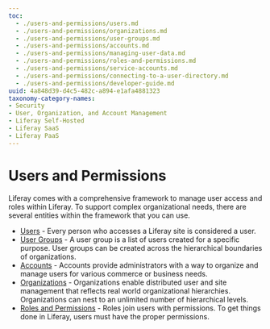 ```yaml
---
toc:
  - ./users-and-permissions/users.md
  - ./users-and-permissions/organizations.md
  - ./users-and-permissions/user-groups.md
  - ./users-and-permissions/accounts.md
  - ./users-and-permissions/managing-user-data.md
  - ./users-and-permissions/roles-and-permissions.md
  - ./users-and-permissions/service-accounts.md
  - ./users-and-permissions/connecting-to-a-user-directory.md
  - ./users-and-permissions/developer-guide.md
uuid: 4a848d39-d4c5-482c-a894-e1afa4881323
taxonomy-category-names:
- Security
- User, Organization, and Account Management
- Liferay Self-Hosted
- Liferay SaaS
- Liferay PaaS
---
```


# Users and Permissions

Liferay comes with a comprehensive framework to manage user access and roles within Liferay. To support complex organizational needs, there are several entities within the framework that you can use.

* [Users](./users-and-permissions/users.md) - Every person who accesses a Liferay site is considered a user.
* [User Groups](./users-and-permissions/user-groups.md) - A user group is a list of users created for a specific purpose. User groups can be created across the hierarchical boundaries of organizations.
* [Accounts](./users-and-permissions/accounts.md) - Accounts provide administrators with a way to organize and manage users for various commerce or business needs.
* [Organizations](./users-and-permissions/organizations.md) - Organizations enable distributed user and site management that reflects real world organizational hierarchies. Organizations can nest to an unlimited number of hierarchical levels.
* [Roles and Permissions](./users-and-permissions/roles-and-permissions.md) - Roles join users with permissions. To get things done in Liferay, users must have the proper permissions. 